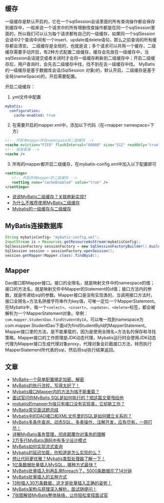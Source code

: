 ##  缓存

一级缓存是默认开启的，它在一个sqlSession会话里面的所有查询操作都会保存到缓存中，一般来说一个请求中的所有增删改查操作都是在同一个sqlSession里面的，所以我们可以认为每个请求都有自己的一级缓存，如果同一个sqlSession会话中2个查询中间有一个insert、update或delete语句，那么之前查询的所有缓存都会清空。
二级缓存是全局的，也就是说；多个请求可以共用一个缓存，二级缓存需要手动开启，有2种方式配置二级缓存，缓存会先放在一级缓存中，当sqlSession会话提交或者关闭时才会将一级缓存刷新到二级缓存中；开启二级缓存后，用户查询时，会先去二级缓存中找，找不到在去一级缓存中找。
MyBatis的一级缓存是基于数据库会话(SqlSession 对象)的，默认开启。二级缓存是基于全局(nameSpace)的，开启需要配置。

开启二级缓存：
1. yml文件中配置
```yaml
mybatis:
  configuration:
    cache-enabled: true
```

2. 在需要开启的mapper.xml中，添加以下代码（在<mapper namespace\>下方）
```xml
<!-- 开启本mapper所在namespace的二级缓存 -->
<cache eviction="FIFO" flushInterval="60000" size="512" readOnly="true"/> 
<!-- 或者直接 -->
<cache />
```

3. 所有的mapper都开启二级缓存，在mybatis-config.xml中加入以下配置即可
```xml
<settings>
   <!-- 开启所有mapper的二级缓存 -->
   <setting name="cacheEnabled" value="true" />
</settings>

```
- [说说MyBatis二级缓存？关联刷新实现?](https://mp.weixin.qq.com/s/pXGJGRuVWWmH5uf2qVMITg)
- [为什么不推荐使用MyBatis二级缓存](https://mp.weixin.qq.com/s/LHNatyT9jdydJmHAzuHpmA)
- [Mybatis的一级缓存与二级缓存](https://mp.weixin.qq.com/s/ssj2vAvI4uOlxjHI5jZNZQ)
## MyBatis连接数据库

```java
String mybatisConfig= "mybatis-config.xml";
InputStream is = Resources.getResourceAsStream(mybatisConfig);
SqlSessionFactory sessionFactory = new SqlSessionFactoryBuilder().build(is);
SqlSession session = sessionFactory.openSession();
session.getMapper(Mapper.class).findByid();
```
## Mapper

Dao接口即Mapper接口。接口的全限名，就是映射文件中的namespace的值；接口的方法名，就是映射文件中Mapper的Statement的id值；接口方法内的参数，就是传递给sql的参数。Mapper接口是没有实现类的，当调用接口方法时，接口全限名+方法名拼接字符串作为key值，可唯一定位一个MapperStatement。在Mybatis中，每一个`<select>`、`<insert>`、`<update>`、`<delete>`标签，都会被解析为一个MapperStatement对象。举例：`com.mapper.StudentDao.findStudentById`，可以唯一找到namespace为com.mapper.StudentDao下面id为findStudentById的MapperStatement。
Mapper接口里的方法，是不能重载的，因为是使用全限名+方法名的保存和寻找策略。Mapper接口的工作原理是JDK动态代理，Mybatis运行时会使用JDK动态代理为Mapper接口生成代理对象proxy，代理对象会拦截接口方法，转而执行MapperStatement所代表的sql，然后将sql执行结果返回。

## 文章

- [MyBatis一个简单配置搞定加密、解密](https://mp.weixin.qq.com/s/XPmXbCnJPYHOqPAzpKxmQw)
- [MyBatis的执行流程，写得太好了！](https://mp.weixin.qq.com/s/JwFw8Yi-5Miap83i99LX2A)
- [Mybatis接口Mapper内的方法为啥不能重载？](https://mp.weixin.qq.com/s/rQvhsLBo90uclM3i3jobIA)
- [面试官问你MyBatis SQL是如何执行的？把这篇文章甩给他](https://mp.weixin.qq.com/s/3eBU2c2AlcsOvZYpAD337A)
- [mybatis的mapper为啥只有接口没有实现类，它却能工作？](https://mp.weixin.qq.com/s/Aet3yVkcGZmgRwuRcfP8KQ)
- [MyBatis常见面试题总结](https://mp.weixin.qq.com/s/NjeIGSGiXgp-TDF2IBm-Xg)
- [Mybatis中的DAO接口和XML文件里的SQL是如何建立关系的？](https://mp.weixin.qq.com/s/EE01Vyhjrw_Fcfx4-b2SJA)
- [MyBatis多条件查询、动态SQL、多表操作、注解开发，应有尽有，一网打尽！](https://mp.weixin.qq.com/s/fxYp_UPiJHVyrb5si76I9Q)
- [详解MyBatis事务管理，彻底颠覆你对事务的理解](https://mp.weixin.qq.com/s/3mBW8D70ogXEO0Naon2uqw)
- [2万多行MyBatis源码中有多少设计模式](https://mp.weixin.qq.com/s/Q-Im8ip3w1N-ISFtV9MBHA)
- [MyBatis如何实现流式查询](https://mp.weixin.qq.com/s/srMRJeSQ_9T4l4j4g-RGUA)
- [Mybatis的延迟加载，你知道是怎么实现的么？](https://mp.weixin.qq.com/s/fFQ6av72FITCuuvxjK37eA)
- [想让代码更优雅？Mybatis类型处理器了解一下！](https://mp.weixin.qq.com/s/dT4pZxjpjV095UtTpmKsaA)
- [1亿条数据批量插入MySQL，哪种方式最快？](https://mp.weixin.qq.com/s/TLqu384RS4FI6T3I1IydOQ)
- [MyBatis批量插入别再乱用foreach了，5000条数据花了14分钟](https://mp.weixin.qq.com/s/V5WO0fQFXW8vgDQZzZ4n7w)
- [MyBatis批量插入的五种方式](https://mp.weixin.qq.com/s/baFO97l6772jDKcWkLhx_A)
- [13秒插入30万条数据，这才是批量插入正确的姿势！](https://mp.weixin.qq.com/s/yjlam0vVHvveIqG20_sBqg)
- [MyBatis架构与原理深入解析，面试随便问！](https://mp.weixin.qq.com/s/xZ9MJgPa6vYUfYLcJcgSlw)
- [7张图解锁MyBatis整体脉络，让你轻松拿捏面试官](https://mp.weixin.qq.com/s/aBKVdkhPG53ergM1CIcUUw)